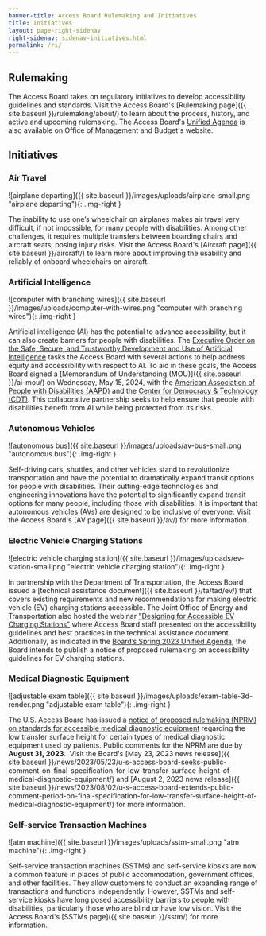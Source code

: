 ```yaml
---
banner-title: Access Board Rulemaking and Initiatives
title: Initiatives
layout: page-right-sidenav
right-sidenav: sidenav-initiatives.html
permalink: /ri/
---
```

## Rulemaking

The Access Board takes on regulatory initiatives to develop accessibility guidelines and standards. Visit the Access Board's [Rulemaking page]({{ site.baseurl }}/rulemaking/about/) to learn about the process, history, and active and upcoming rulemaking. The Access Board's [Unified Agenda](https://www.reginfo.gov/public/do/eAgendaMain?operation=OPERATION_GET_AGENCY_RULE_LIST&currentPub=true&agencyCode=&showStage=active&agencyCd=3014&csrf_token=4477D73C38800DD64CF55ADB1768D8D45A731BE31E15AB2A267391786B5743BB6B29078DCC57BFFFD1D816392F7FE84DBA51) is also available on Office of Management and Budget's website. 

## Initiatives

### Air Travel

![airplane departing]({{ site.baseurl }}/images/uploads/airplane-small.png "airplane departing"){: .img-right }

The inability to use one’s wheelchair on airplanes makes air travel very difficult, if not impossible, for many people with disabilities. Among other challenges, it requires multiple transfers between boarding chairs and aircraft seats, posing injury risks. Visit the Access Board's [Aircraft page]({{ site.baseurl }}/aircraft/) to learn more about improving the usability and reliably of onboard wheelchairs on aircraft.

### Artificial Intelligence

![computer with branching wires]({{ site.baseurl }}/images/uploads/computer-with-wires.png "computer with branching wires"){: .img-right }

Artificial intelligence (AI) has the potential to advance accessibility, but it can also create barriers for people with disabilities. The [Executive Order on the Safe, Secure, and Trustworthy Development and Use of Artificial Intelligence](https://www.whitehouse.gov/briefing-room/presidential-actions/2023/10/30/executive-order-on-the-safe-secure-and-trustworthy-development-and-use-of-artificial-intelligence/) tasks the Access Board with several actions to help address equity and accessibility with respect to AI. To aid in these goals, the Access Board signed a [Memorandum of Understanding (MOU)]({{ site.baseurl }}/ai-mou/) on Wednesday, May 15, 2024, with the [American Association of People with Disabilities (AAPD)](https://www.aapd.com/) and the [Center for Democracy & Technology (CDT)](https://cdt.org/). This collaborative partnership seeks to help ensure that people with disabilities benefit from AI while being protected from its risks.

### Autonomous Vehicles

![autonomous bus]({{ site.baseurl }}/images/uploads/av-bus-small.png "autonomous bus"){: .img-right }

Self-driving cars, shuttles, and other vehicles stand to revolutionize transportation and have the potential to dramatically expand transit options for people with disabilities. Their cutting-edge technologies and engineering innovations have the potential to significantly expand transit options for many people, including those with disabilities. It is important that autonomous vehicles (AVs) are designed to be inclusive of everyone. Visit the Access Board's [AV page]({{ site.baseurl }}/av/) for more information.

### Electric Vehicle Charging Stations

![electric vehicle charging station]({{ site.baseurl }}/images/uploads/ev-station-small.png "electric vehicle charging station"){: .img-right }

In partnership with the Department of Transportation, the Access Board issued a [technical assistance document]({{ site.baseurl }}/ta/tad/ev/) that covers existing requirements and new recommendations for making electric vehicle (EV) charging stations accessible.  The Joint Office of Energy and Transportation also hosted the webinar ["Designing for Accessible EV Charging Stations"](https://driveelectric.gov/webinars/accessibility) where Access Board staff presented on the accessibility guidelines and best practices in the technical assistance document. Additionally, as indicated in the 
[Board’s Spring 2023 Unified Agenda](https://www.reginfo.gov/public/do/eAgendaMain?operation=OPERATION_GET_AGENCY_RULE_LIST&currentPub=true&agencyCode=&showStage=active&agencyCd=3014),
the Board intends to publish a notice of proposed rulemaking on accessibility guidelines for EV charging stations.

### Medical Diagnostic Equipment

![adjustable exam table]({{ site.baseurl }}/images/uploads/exam-table-3d-render.png "adjustable exam table"){: .img-right }

The U.S. Access Board has issued a [notice of proposed rulemaking (NPRM) on standards for accessible medical diagnostic equipment](https://www.federalregister.gov/d/2023-10827) regarding the low transfer surface height for certain types of medical diagnostic equipment used by patients.  Public comments for the NPRM are due by **August 31, 2023**.  Visit the Board's
[May 23, 2023 news release]({{ site.baseurl }}/news/2023/05/23/u-s-access-board-seeks-public-comment-on-final-specification-for-low-transfer-surface-height-of-medical-diagnostic-equipment/)
and
[August 2, 2023 news release]({{ site.baseurl }}/news/2023/08/02/u-s-access-board-extends-public-comment-period-on-final-specification-for-low-transfer-surface-height-of-medical-diagnostic-equipment/)
for more information.

### Self-service Transaction Machines

![atm machine]({{ site.baseurl }}/images/uploads/sstm-small.png "atm machine"){: .img-right }

Self-service transaction machines (SSTMs) and self-service kiosks are now a common feature in places of public accommodation, government offices, and other facilities. They allow customers to conduct an expanding range of transactions and functions independently. However, SSTMs and self-service kiosks have long posed accessibility barriers to people with disabilities, particularly those who are blind or have low vision. Visit the Access Board's [SSTMs page]({{ site.baseurl }}/sstm/) for more information. 
